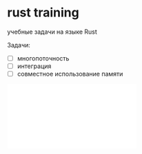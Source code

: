 # rust training
 учебные задачи на языке Rust

Задачи:
- [ ] многопоточность
- [ ] интеграция
- [ ] совместное использование памяти

![thread_1/README.md](thread_1/README.md)
